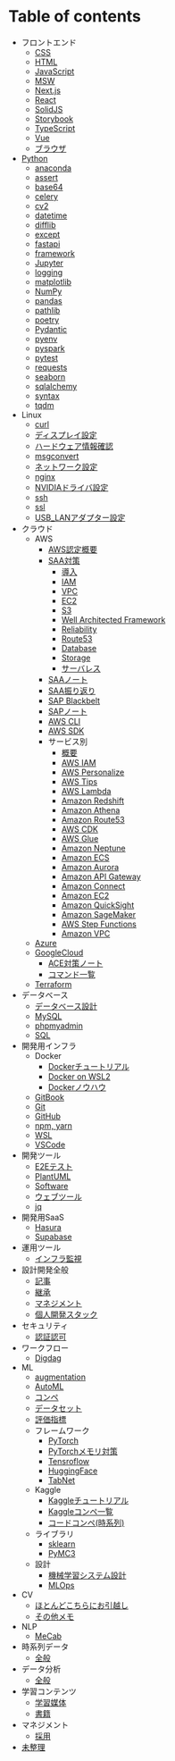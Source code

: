 # Table of contents

- フロントエンド
  - [CSS       ](001_frontend/css.md)
  - [HTML      ](001_frontend/html.md)
  - [JavaScript](001_frontend/javascript.md)
  - [MSW       ](001_frontend/msw.md)
  - [Next.js   ](001_frontend/nextjs.md)
  - [React     ](001_frontend/react.md)
  - [SolidJS   ](001_frontend/solidjs.md)
  - [Storybook ](001_frontend/storybook.md)
  - [TypeScript](001_frontend/typescript.md)
  - [Vue       ](001_frontend/vue.md)
  - [ブラウザ  ](001_frontend/browser.md)
- [Python](002_python/python.md)
  - [anaconda  ](002_python/anaconda.md)
  - [assert    ](002_python/assert.md)
  - [base64    ](002_python/base64.md)
  - [celery    ](002_python/celery.md)
  - [cv2       ](002_python/cv2.md)
  - [datetime  ](002_python/datetime.md)
  - [difflib   ](002_python/difflib.md)
  - [except    ](002_python/except.md)
  - [fastapi   ](002_python/fastapi.md)
  - [framework ](002_python/framework.md)
  - [Jupyter   ](002_python/jupyter.md)
  - [logging   ](002_python/logging.md)
  - [matplotlib](002_python/matplotlib.md)
  - [NumPy     ](002_python/numpy.md)
  - [pandas    ](002_python/pandas.md)
  - [pathlib   ](002_python/pathlib.md)
  - [poetry    ](002_python/poetry.md)
  - [Pydantic  ](002_python/pydantic.md)
  - [pyenv     ](002_python/pyenv.md)
  - [pyspark   ](002_python/pyspark.md)
  - [pytest    ](002_python/pytest.md)
  - [requests  ](002_python/requests.md)
  - [seaborn   ](002_python/seaborn.md)
  - [sqlalchemy](002_python/sqlalchemy.md)
  - [syntax    ](002_python/syntax.md)
  - [tqdm      ](002_python/tqdm.md)
- Linux
  - [curl                 ](003_linux/curl.md)
  - [ディスプレイ設定     ](003_linux/display_config.md)
  - [ハードウェア情報確認 ](003_linux/hardware_specs.md)
  - [msgconvert           ](003_linux/msgconvert.md)
  - [ネットワーク設定     ](003_linux/network_config.md)
  - [nginx                ](003_linux/nginx.md)
  - [NVIDIAドライバ設定   ](003_linux/nvidia_driver.md)
  - [ssh                  ](003_linux/ssh.md)
  - [ssl                  ](003_linux/ssl.md)
  - [USB_LANアダプター設定](003_linux/usb_lan_adapter.md)
- クラウド
  - AWS
    - [AWS認定概要    ](004_cloud/aws_certified_001.md)
    - [SAA対策        ](004_cloud/aws_certified_002_saa000.md)
      - [導入                      ](004_cloud/aws_certified_002_saa_001_intro.md)
      - [IAM                       ](004_cloud/aws_certified_002_saa_002_iam.md)
      - [VPC                       ](004_cloud/aws_certified_002_saa_003_vpc.md)
      - [EC2                       ](004_cloud/aws_certified_002_saa_004_ec2.md)
      - [S3                        ](004_cloud/aws_certified_003_saa_005_s3.md)
      - [Well Architected Framework](004_cloud/aws_certified_002_saa_006_waf.md)
      - [Reliability               ](004_cloud/aws_certified_002_saa_007_reliability.md)
      - [Route53                   ](004_cloud/aws_certified_002_saa_008_route53.md)
      - [Database                  ](004_cloud/aws_certified_002_saa_009_database.md)
      - [Storage                   ](004_cloud/aws_certified_002_saa_010_storage.md)
      - [サーバレス                ](004_cloud/aws_certified_002_saa_011_serverless.md)
    - [SAAノート    ](004_cloud/aws_certified_003_saa_note.md)
    - [SAA振り返り  ](004_cloud/aws_certified_004_saa_exam.md)
    - [SAP Blackbelt](004_cloud/aws_certified_005_sap_blackbelt.md)
    - [SAPノート    ](004_cloud/aws_certified_006_sap_note.md)
    - [AWS CLI      ](004_cloud/aws_cli.md)
    - [AWS SDK      ](004_cloud/aws_sdk.md)
    - サービス別
      - [概要           ](004_cloud/aws_service_overall)
      - [AWS IAM        ](004_cloud/aws_service_iam.md)
      - [AWS Personalize](004_cloud/aws_service_personalize.md)
      - [AWS Tips       ](004_cloud/aws_service_tips.md)
      - [AWS Lambda     ](004_cloud/aws_service_lambda.md)
      - [Amazon Redshift](004_cloud/aws_service_redshift.md)
      - [Amazon Athena  ](004_cloud/aws_service_athena.md)
      - [Amazon Route53 ](004_cloud/aws_service_route53.md)
      - [AWS CDK        ](004_cloud/aws_service_cdk.md)
      - [AWS Glue       ](004_cloud/aws_service_glue.md)
      - [Amazon Neptune ](004_cloud/aws_service_neptune.md)
      - [Amazon ECS     ](004_cloud/aws_service_ecs.md)
      - [Amazon Aurora  ](004_cloud/aws_service_aurora.md)
      - [Amazon API Gateway](004_cloud/aws_service_api_gateway.md)
      - [Amazon Connect    ](004_cloud/aws_service_connect.md)
      - [Amazon EC2        ](004_cloud/aws_service_ec2.md)
      - [Amazon QuickSight ](004_cloud/aws_service_quicksight.md)
      - [Amazon SageMaker  ](004_cloud/aws_service_sagemaker.md)
      - [AWS Step Functions](004_cloud/aws_service_step_functions.md)
      - [Amazon VPC        ](004_cloud/aws_service_vpc.md)
  - [Azure      ](004_cloud/azure.md)
  - [GoogleCloud](004_cloud/google_cloud.md)
    - [ACE対策ノート](004_cloud/google_cloud_note.md)
    - [コマンド一覧 ](004_cloud/google_cloud_command.md)
  - [Terraform  ](004_cloud/terraform.md)
- データベース
  - [データベース設計](005_db/db_design.md)
  - [MySQL           ](005_db/mysql.md)
  - [phpmyadmin      ](005_db/phpmyadmin.md)
  - [SQL             ](005_db/sql.md)
- 開発用インフラ
  - Docker
    - [Dockerチュートリアル](006_dev_infra/docker_001_tutorial.md)
    - [Docker on WSL2      ](006_dev_infra/docker_002_wsl.md)
    - [Dockerノウハウ      ](006_dev_infra/docker_003_knowhow.md)
  - [GitBook  ](006_dev_infra/git_book.md)
  - [Git      ](006_dev_infra/git.md)
  - [GitHub   ](006_dev_infra/github.md)
  - [npm, yarn](006_dev_infra/npm_yarn.md)
  - [WSL      ](006_dev_infra/wsl.md)
  - [VSCode   ](006_dev_infra/vscode.md)
- 開発ツール
  - [E2Eテスト   ](007_dev_tool/e2e.md)
  - [PlantUML    ](007_dev_tool/plantuml.md)
  - [Software    ](007_dev_tool/software.md)
  - [ウェブツール](007_dev_tool/web_tool.md)
  - [jq          ](007_dev_tool/jq.md)
- 開発用SaaS
  - [Hasura  ](008_dev_saas/hasura.md)
  - [Supabase](008_dev_saas/supabase.md)
- 運用ツール
  - [インフラ監視](009_ops_tool/infra_monitor.md)
- 設計開発全般
  - [記事            ](010_design/article.md)
  - [継承            ](010_design/design.md)
  - [マネジメント    ](010_design/manage.md)
  - [個人開発スタック](010_design/stack.md)
- セキュリティ
  - [認証認可](011_security/auth.md)
- ワークフロー
  - [Digdag](012_workflow/digdag.md)
- ML
  - [augmentation](100_ML/augmentation.md)
  - [AutoML      ](100_ML/auto_ml.md)
  - [コンペ      ](100_ML/competition.md)
  - [データセット](100_ML/dataset.md)
  - [評価指標    ](100_ML/evaluation.md)
  - フレームワーク
    - [PyTorch          ](100_ML/framework_001_pytorch.md)
    - [PyTorchメモリ対策](100_ML/framework_002_pytorch_memory_opt.md)
    - [Tensroflow       ](100_ML/framework_100_tensorflow.md)
    - [HuggingFace      ](100_ML/framework_200_huggingface.md)
    - [TabNet           ](100_ML/tabnet.md)
  - Kaggle
    - [Kaggleチュートリアル](100_ML/kaggle_001_tutorial.md)
    - [Kaggleコンペ一覧    ](100_ML/kaggle_002_competition.md)
    - [コードコンペ(時系列)](100_ML/kaggle_003_code_compe_time_series.md)
  - ライブラリ
    - [sklearn](100_ML/library_001_sklearn.md)
    - [PyMC3  ](100_ML/library_002_pymc3.md)
  - 設計
    - [機械学習システム設計](100_ML/ml_system_design.md)
    - [MLOps               ](100_ML/ml_ops.md)
- CV
  - [ほとんどこちらにお引越し](https://nakamura-shogo.gitbook.io/git-book-ml-wiki)
  - [その他メモ              ](101_CV/cv_999_scrapbox.md)
- NLP
  - [MeCab](102_NLP/mecab.md)
- 時系列データ
  - [全般](103_time_series/time_series.md)
- データ分析
  - [全般](104_data_analytics/data_analytics.md)
- 学習コンテンツ
  - [学習媒体](300_training/training.md)
  - [書籍    ](300_training/book.md)
- マネジメント
  - [採用](400_manage/recruit.md)
- [未整理](scrap.md)
